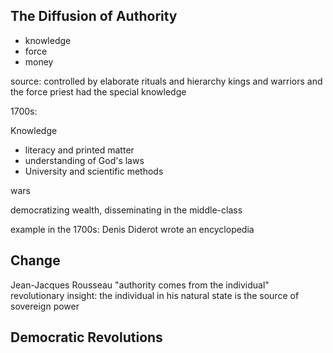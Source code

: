 ## The Diffusion of Authority
* knowledge
* force
* money

source: controlled by elaborate rituals and hierarchy
kings and warriors and the force
priest had the special knowledge

1700s: 

Knowledge
* literacy and printed matter
* understanding of God's laws
* University and scientific methods

wars

democratizing wealth, disseminating in the middle-class

example in the 1700s: Denis Diderot wrote an encyclopedia

## Change
Jean-Jacques Rousseau "authority comes from the individual"
revolutionary insight: the individual in his natural state is the source of sovereign power

## Democratic Revolutions